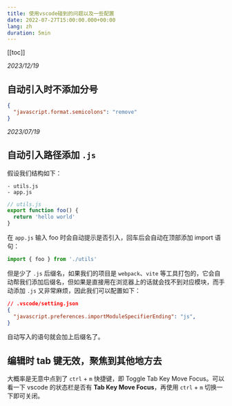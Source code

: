 ```yaml
---
title: 使用vscode碰到的问题以及一些配置
date: 2022-07-27T15:00:00.000+00:00
lang: zh
duration: 5min
---
```


[[toc]]

<article>

_2023/12/19_

## 自动引入时不添加分号

```json
{
  "javascript.format.semicolons": "remove"
}
```

</article>

<article>

_2023/07/19_


## 自动引入路径添加 `.js`

假设我们结构如下：

```
- utils.js
- app.js
```

```js
// utils.js
export function foo() {
  return 'hello world'
}
```

在 `app.js` 输入 foo 时会自动提示是否引入，回车后会自动在顶部添加 import 语句：

```js
import { foo } from './utils'
```

但是少了 `.js` 后缀名，如果我们的项目是 `webpack`、`vite` 等工具打包的，它会自动帮我们添加后缀名，但如果是直接用在浏览器上的话就会找不到对应模块，而手动添加 `.js` 又非常麻烦，因此我们可以配置如下：

```json
// .vscode/setting.json
{
  "javascript.preferences.importModuleSpecifierEnding": "js",
}
```

自动写入的语句就会加上后缀名了。

</article>

## 编辑时 tab 键无效，聚焦到其他地方去

大概率是无意中点到了 `ctrl` + `m` 快捷键，即 Toggle Tab Key Move Focus。可以看一下 vscode 的状态栏是否有 **Tab Key Move Focus**，再使用 `ctrl` + `m` 切换一下即可关闭。